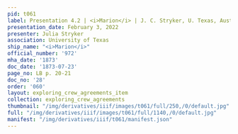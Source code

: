 ```yaml
---
pid: t061
label: Presentation 4.2 | <i>Marion</i> | J. C. Stryker, U. Texas, Austin | 28
presentation_date: February 3, 2022
presenter: Julia Stryker
association: University of Texas
ship_name: "<i>Marion</i>"
official_number: '972'
mha_date: '1873'
doc_date: '1873-07-23'
page_no: LB p. 20-21
doc_no: '28'
order: '060'
layout: exploring_crew_agreements_item
collection: exploring_crew_agreements
thumbnail: "/img/derivatives/iiif/images/t061/full/250,/0/default.jpg"
full: "/img/derivatives/iiif/images/t061/full/1140,/0/default.jpg"
manifest: "/img/derivatives/iiif/t061/manifest.json"
---
```

